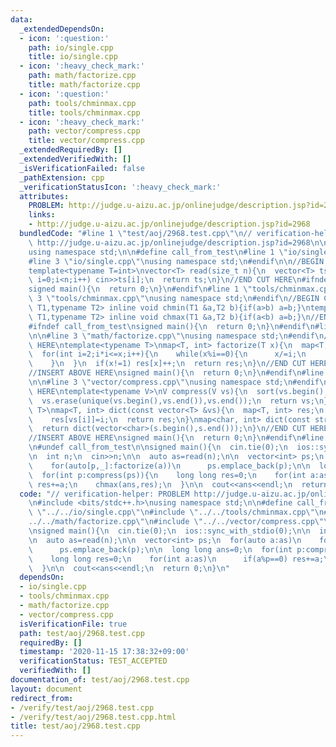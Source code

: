 ```yaml
---
data:
  _extendedDependsOn:
  - icon: ':question:'
    path: io/single.cpp
    title: io/single.cpp
  - icon: ':heavy_check_mark:'
    path: math/factorize.cpp
    title: math/factorize.cpp
  - icon: ':question:'
    path: tools/chminmax.cpp
    title: tools/chminmax.cpp
  - icon: ':heavy_check_mark:'
    path: vector/compress.cpp
    title: vector/compress.cpp
  _extendedRequiredBy: []
  _extendedVerifiedWith: []
  _isVerificationFailed: false
  _pathExtension: cpp
  _verificationStatusIcon: ':heavy_check_mark:'
  attributes:
    PROBLEM: http://judge.u-aizu.ac.jp/onlinejudge/description.jsp?id=2968
    links:
    - http://judge.u-aizu.ac.jp/onlinejudge/description.jsp?id=2968
  bundledCode: "#line 1 \"test/aoj/2968.test.cpp\"\n// verification-helper: PROBLEM\
    \ http://judge.u-aizu.ac.jp/onlinejudge/description.jsp?id=2968\n\n#include <bits/stdc++.h>\n\
    using namespace std;\n\n#define call_from_test\n#line 1 \"io/single.cpp\"\n\n\
    #line 3 \"io/single.cpp\"\nusing namespace std;\n#endif\n\n//BEGIN CUT HERE\n\
    template<typename T=int>\nvector<T> read(size_t n){\n  vector<T> ts(n);\n  for(size_t\
    \ i=0;i<n;i++) cin>>ts[i];\n  return ts;\n}\n//END CUT HERE\n#ifndef call_from_test\n\
    signed main(){\n  return 0;\n}\n#endif\n#line 1 \"tools/chminmax.cpp\"\n\n#line\
    \ 3 \"tools/chminmax.cpp\"\nusing namespace std;\n#endif\n//BEGIN CUT HERE\ntemplate<typename\
    \ T1,typename T2> inline void chmin(T1 &a,T2 b){if(a>b) a=b;}\ntemplate<typename\
    \ T1,typename T2> inline void chmax(T1 &a,T2 b){if(a<b) a=b;}\n//END CUT HERE\n\
    #ifndef call_from_test\nsigned main(){\n  return 0;\n}\n#endif\n#line 1 \"math/factorize.cpp\"\
    \n\n#line 3 \"math/factorize.cpp\"\nusing namespace std;\n#endif\n//BEGIN CUT\
    \ HERE\ntemplate<typename T>\nmap<T, int> factorize(T x){\n  map<T, int> res;\n\
    \  for(int i=2;i*i<=x;i++){\n    while(x%i==0){\n      x/=i;\n      res[i]++;\n\
    \    }\n  }\n  if(x!=1) res[x]++;\n  return res;\n}\n//END CUT HERE\n#ifndef call_from_test\n\
    //INSERT ABOVE HERE\nsigned main(){\n  return 0;\n}\n#endif\n#line 1 \"vector/compress.cpp\"\
    \n\n#line 3 \"vector/compress.cpp\"\nusing namespace std;\n#endif\n\n//BEGIN CUT\
    \ HERE\ntemplate<typename V>\nV compress(V vs){\n  sort(vs.begin(),vs.end());\n\
    \  vs.erase(unique(vs.begin(),vs.end()),vs.end());\n  return vs;\n}\ntemplate<typename\
    \ T>\nmap<T, int> dict(const vector<T> &vs){\n  map<T, int> res;\n  for(int i=0;i<(int)vs.size();i++)\n\
    \    res[vs[i]]=i;\n  return res;\n}\nmap<char, int> dict(const string &s){\n\
    \  return dict(vector<char>(s.begin(),s.end()));\n}\n//END CUT HERE\n#ifndef call_from_test\n\
    //INSERT ABOVE HERE\nsigned main(){\n  return 0;\n}\n#endif\n#line 11 \"test/aoj/2968.test.cpp\"\
    \n#undef call_from_test\n\nsigned main(){\n  cin.tie(0);\n  ios::sync_with_stdio(0);\n\
    \n  int n;\n  cin>>n;\n\n  auto as=read(n);\n\n  vector<int> ps;\n  for(auto a:as)\n\
    \    for(auto[p,_]:factorize(a))\n      ps.emplace_back(p);\n\n  long long ans=0;\n\
    \  for(int p:compress(ps)){\n    long long res=0;\n    for(int a:as)\n      if(a%p==0)\
    \ res+=a;\n    chmax(ans,res);\n  }\n\n  cout<<ans<<endl;\n  return 0;\n}\n"
  code: "// verification-helper: PROBLEM http://judge.u-aizu.ac.jp/onlinejudge/description.jsp?id=2968\n\
    \n#include <bits/stdc++.h>\nusing namespace std;\n\n#define call_from_test\n#include\
    \ \"../../io/single.cpp\"\n#include \"../../tools/chminmax.cpp\"\n#include \"\
    ../../math/factorize.cpp\"\n#include \"../../vector/compress.cpp\"\n#undef call_from_test\n\
    \nsigned main(){\n  cin.tie(0);\n  ios::sync_with_stdio(0);\n\n  int n;\n  cin>>n;\n\
    \n  auto as=read(n);\n\n  vector<int> ps;\n  for(auto a:as)\n    for(auto[p,_]:factorize(a))\n\
    \      ps.emplace_back(p);\n\n  long long ans=0;\n  for(int p:compress(ps)){\n\
    \    long long res=0;\n    for(int a:as)\n      if(a%p==0) res+=a;\n    chmax(ans,res);\n\
    \  }\n\n  cout<<ans<<endl;\n  return 0;\n}\n"
  dependsOn:
  - io/single.cpp
  - tools/chminmax.cpp
  - math/factorize.cpp
  - vector/compress.cpp
  isVerificationFile: true
  path: test/aoj/2968.test.cpp
  requiredBy: []
  timestamp: '2020-11-15 17:38:32+09:00'
  verificationStatus: TEST_ACCEPTED
  verifiedWith: []
documentation_of: test/aoj/2968.test.cpp
layout: document
redirect_from:
- /verify/test/aoj/2968.test.cpp
- /verify/test/aoj/2968.test.cpp.html
title: test/aoj/2968.test.cpp
---
```

